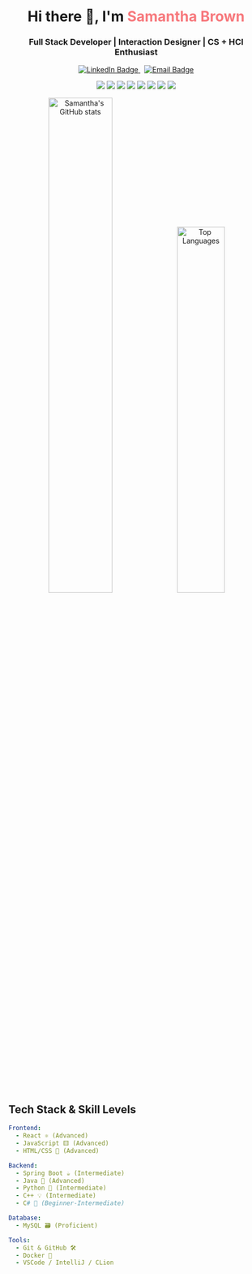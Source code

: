 <!-- README.md -->

<h1 align="center">Hi there 👋, I'm <span style="color:#f7797d">Samantha Brown</span></h1>
<h3 align="center">Full Stack Developer | Interaction Designer | CS + HCI Enthusiast</h3>
<p align="center">
  <a href="https://www.linkedin.com/in/samanthajeanneb" target="_blank">
    <img src="https://img.shields.io/badge/LinkedIn-blue?style=for-the-badge&logo=linkedin&logoColor=white" alt="LinkedIn Badge"/>
  </a>
  &nbsp;
  <a href="mailto:samanthajeanneb@gmail.com">
    <img src="https://img.shields.io/badge/Email-D14836?style=for-the-badge&logo=gmail&logoColor=white" alt="Email Badge"/>
  </a>
</p>

<p align="center">
  <img src="https://img.shields.io/badge/React-%2361DAFB.svg?style=flat&logo=react&logoColor=black" />
  <img src="https://img.shields.io/badge/Spring_Boot-6DB33F?style=flat&logo=spring-boot&logoColor=white" />
  <img src="https://img.shields.io/badge/MySQL-00758F?style=flat&logo=mysql&logoColor=white" />
  <img src="https://img.shields.io/badge/Java-ED8B00?style=flat&logo=java&logoColor=white" />
  <img src="https://img.shields.io/badge/JavaScript-F7DF1E?style=flat&logo=javascript&logoColor=black" />
  <img src="https://img.shields.io/badge/Python-3776AB?style=flat&logo=python&logoColor=white" />
  <img src="https://img.shields.io/badge/C++-00599C?style=flat&logo=c%2B%2B&logoColor=white" />
  <img src="https://img.shields.io/badge/C%23-239120?style=flat&logo=c-sharp&logoColor=white" />
</p>


<p align="center">
  <img src="https://github-readme-stats.vercel.app/api?username=samanthajeanneb&show_icons=true&theme=radical" alt="Samantha's GitHub stats" width="50%" /> 
  <img src="https://github-readme-stats.vercel.app/api/top-langs/?username=samanthajeanneb&layout=compact&theme=radical" alt="Top Languages" width="43%" />
</p>


## Tech Stack & Skill Levels

```yaml
Frontend:
  - React ⚛️ (Advanced)
  - JavaScript 🟨 (Advanced)
  - HTML/CSS 🎨 (Advanced)

Backend:
  - Spring Boot ☕ (Intermediate)
  - Java 🧩 (Advanced)
  - Python 🐍 (Intermediate)
  - C++ 💡 (Intermediate)
  - C# 🎯 (Beginner-Intermediate)

Database:
  - MySQL 🗃️ (Proficient)

Tools:
  - Git & GitHub 🛠
  - Docker 🐳
  - VSCode / IntelliJ / CLion
```
